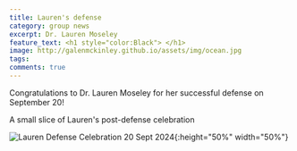 ```yaml
---
title: Lauren's defense
category: group news
excerpt: Dr. Lauren Moseley
feature_text: <h1 style="color:Black"> </h1>
image: http://galenmckinley.github.io/assets/img/ocean.jpg
tags: 
comments: true
---
```


Congratulations to Dr. Lauren Moseley for her successful defense on September 20! 

A small slice of Lauren's post-defense celebration

![Lauren Defense Celebration 20 Sept 2024]({{site.baseurl}}/assets/img/LaurenCake_20Sept2024.jpg){:height="50%" width="50%"}